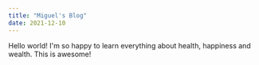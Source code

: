 ```yaml
---
title: "Miguel's Blog"
date: 2021-12-10
---
```

Hello world!
I'm so happy to learn everything about health, happiness and wealth. This is awesome!
